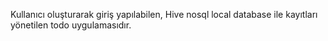 Kullanıcı oluşturarak giriş yapılabilen, Hive nosql local database ile kayıtları yönetilen todo uygulamasıdır.
